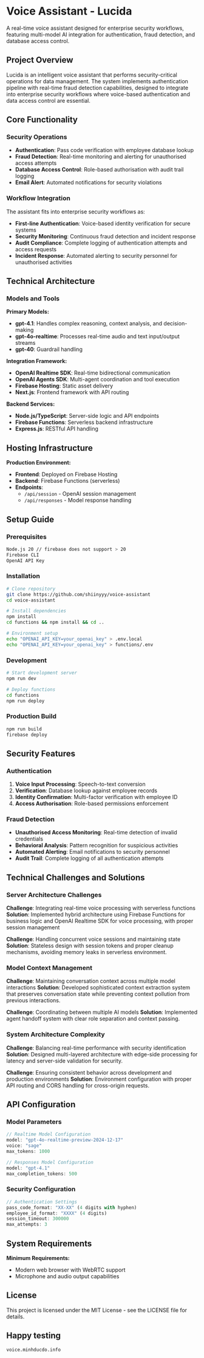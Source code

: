 # Voice Assistant - Lucida

A real-time voice assistant designed for enterprise security workflows, featuring multi-model AI integration for authentication, fraud detection, and database access control.

## Project Overview

Lucida is an intelligent voice assistant that performs security-critical operations for data management. The system implements authentication pipeline with real-time fraud detection capabilities, designed to integrate into enterprise security workflows where voice-based authentication and data access control are essential.

## Core Functionality

### Security Operations
- **Authentication**: Pass code verification with employee database lookup
- **Fraud Detection**: Real-time monitoring and alerting for unauthorised access attempts  
- **Database Access Control**: Role-based authorisation with audit trail logging
- **Email Alert**: Automated notifications for security violations

### Workflow Integration
The assistant fits into enterprise security workflows as:
- **First-line Authentication**: Voice-based identity verification for secure systems
- **Security Monitoring**: Continuous fraud detection and incident response
- **Audit Compliance**: Complete logging of authentication attempts and access requests
- **Incident Response**: Automated alerting to security personnel for unauthorised activities

## Technical Architecture

### Models and Tools

**Primary Models:**
- **gpt-4.1**: Handles complex reasoning, context analysis, and decision-making
- **gpt-4o-realtime**: Processes real-time audio and text input/output streams
- **gpt-40**: Guardrail handling

**Integration Framework:**
- **OpenAI Realtime SDK**: Real-time bidirectional communication
- **OpenAI Agents SDK**: Multi-agent coordination and tool execution
- **Firebase Hosting**: Static asset delivery
- **Next.js**: Frontend framework with API routing

**Backend Services:**
- **Node.js/TypeScript**: Server-side logic and API endpoints
- **Firebase Functions**: Serverless backend infrastructure
- **Express.js**: RESTful API handling

## Hosting Infrastructure

**Production Environment:**
- **Frontend**: Deployed on Firebase Hosting
- **Backend**: Firebase Functions (serverless)
- **Endpoints**: 
  - `/api/session` - OpenAI session management
  - `/api/responses` - Model response handling

## Setup Guide

### Prerequisites
```bash
Node.js 20 // firebase does not support > 20
Firebase CLI
OpenAI API Key
```

### Installation
```bash
# Clone repository
git clone https://github.com/shiinyyy/voice-assistant
cd voice-assistant

# Install dependencies
npm install
cd functions && npm install && cd ..

# Environment setup
echo "OPENAI_API_KEY=your_openai_key" > .env.local
echo "OPENAI_API_KEY=your_openai_key" > functions/.env
```

### Development
```bash
# Start development server
npm run dev

# Deploy functions
cd functions
npm run deploy
```

### Production Build
```bash
npm run build
firebase deploy
```

## Security Features

### Authentication
1. **Voice Input Processing**: Speech-to-text conversion
2. **Verification**: Database lookup against employee records  
3. **Identity Confirmation**: Multi-factor verification with employee ID
4. **Access Authorisation**: Role-based permissions enforcement

### Fraud Detection
- **Unauthorised Access Monitoring**: Real-time detection of invalid credentials
- **Behavioral Analysis**: Pattern recognition for suspicious activities
- **Automated Alerting**: Email notifications to security personnel
- **Audit Trail**: Complete logging of all authentication attempts

## Technical Challenges and Solutions

### Server Architecture Challenges
**Challenge**: Integrating real-time voice processing with serverless functions
**Solution**: Implemented hybrid architecture using Firebase Functions for business logic and OpenAI Realtime SDK for voice processing, with proper session management

**Challenge**: Handling concurrent voice sessions and maintaining state
**Solution**: Stateless design with session tokens and proper cleanup mechanisms, avoiding memory leaks in serverless environment.

### Model Context Management
**Challenge**: Maintaining conversation context across multiple model interactions
**Solution**: Developed sophisticated context extraction system that preserves conversation state while preventing context pollution from previous interactions.

**Challenge**: Coordinating between multiple AI models
**Solution**: Implemented agent handoff system with clear role separation and context passing.

### System Architecture Complexity
**Challenge**: Balancing real-time performance with security identification
**Solution**: Designed multi-layered architecture with edge-side processing for latency and server-side validation for security.

**Challenge**: Ensuring consistent behavior across development and production environments
**Solution**: Environment configuration with proper API routing and CORS handling for cross-origin requests.

## API Configuration

### Model Parameters
```typescript
// Realtime Model Configuration
model: "gpt-4o-realtime-preview-2024-12-17"
voice: "sage"
max_tokens: 1000

// Responses Model Configuration  
model: "gpt-4.1"
max_completion_tokens: 500
```

### Security Configuration
```typescript
// Authentication Settings
pass_code_format: "XX-XX" (4 digits with hyphen)
employee_id_format: "XXXX" (4 digits)
session_timeout: 300000
max_attempts: 3
```

## System Requirements

**Minimum Requirements:**
- Modern web browser with WebRTC support
- Microphone and audio output capabilities

## License

This project is licensed under the MIT License - see the LICENSE file for details.

## Happy testing
```bash
voice.minhducdo.info
```